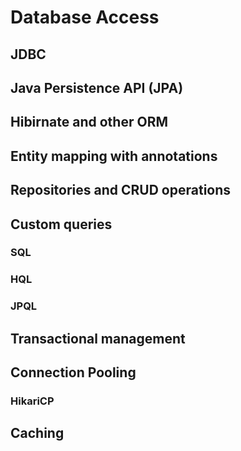 # Database Access

## JDBC

## Java Persistence API (JPA)

## Hibirnate and other ORM

## Entity mapping with annotations

## Repositories and CRUD operations

## Custom queries

### SQL

### HQL

### JPQL

## Transactional management

## Connection Pooling 

### HikariCP

## Caching